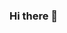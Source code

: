 ### Hi there 👋

<!--
**Obydux/obydux** is a ✨ _special_ ✨ repository because its `README.md` (this file) appears on your GitHub profile.

Here are some ideas to get you started:

- 🔭 I’m currently working on ...
- 🌱 I’m currently learning ...
- 👯 I’m looking to collaborate on ...
- 🤔 I’m looking for help with ...
- 💬 Ask me about YatopiaMC
- 📫 How to reach me: ...
- 😄 Pronouns: ...
- ⚡ Fun fact: ...
-->
